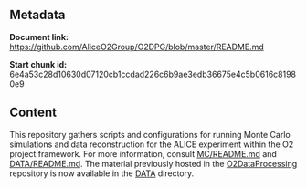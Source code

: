 ## Metadata

**Document link:** https://github.com/AliceO2Group/O2DPG/blob/master/README.md

**Start chunk id:** 6e4a53c28d10630d07120cb1ccdad226c6b9ae3edb36675e4c5b0616c81980e9

## Content

This repository gathers scripts and configurations for running Monte Carlo simulations and data reconstruction for the ALICE experiment within the O2 project framework.
For more information, consult [MC/README.md](MC/README.md) and [DATA/README.md](DATA/README.md).
The material previously hosted in the [O2DataProcessing](https://github.com/AliceO2Group/O2DataProcessing) repository is now available in the [DATA](DATA) directory.